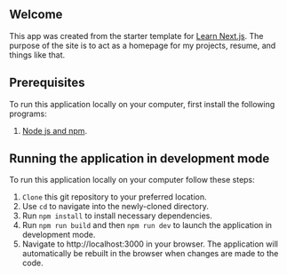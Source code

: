 ## Welcome

This app was created from the starter template for [Learn Next.js](https://nextjs.org/learn).
The purpose of the site is to act as a homepage for my projects, resume, and things like that.

## Prerequisites

To run this application locally on your computer, first install the following programs:
1. [Node js and npm](https://docs.npmjs.com/downloading-and-installing-node-js-and-npm).

## Running the application in development mode

To run this application locally on your computer follow these steps:
1. `Clone` this git repository to your preferred location.
2. Use `cd` to navigate into the newly-cloned directory.
3. Run `npm install` to install necessary dependencies.
4. Run `npm run build` and then `npm run dev` to launch the application in development mode.
5. Navigate to http://localhost:3000 in your browser. The application will automatically be rebuilt in the browser when changes are made to the code.